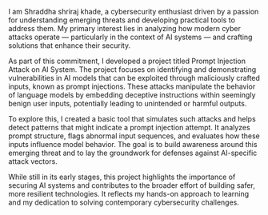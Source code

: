 I am Shraddha shriraj khade, a cybersecurity enthusiast driven by a passion for understanding emerging threats and developing practical tools to address them. My primary interest lies in analyzing how modern cyber attacks operate — particularly in the context of AI systems — and crafting solutions that enhance their security.

As part of this commitment, I developed a project titled Prompt Injection Attack on AI System. The project focuses on identifying and demonstrating vulnerabilities in AI models that can be exploited through maliciously crafted inputs, known as prompt injections. These attacks manipulate the behavior of language models by embedding deceptive instructions within seemingly benign user inputs, potentially leading to unintended or harmful outputs.

To explore this, I created a basic tool that simulates such attacks and helps detect patterns that might indicate a prompt injection attempt. It analyzes prompt structure, flags abnormal input sequences, and evaluates how these inputs influence model behavior. The goal is to build awareness around this emerging threat and to lay the groundwork for defenses against AI-specific attack vectors.

While still in its early stages, this project highlights the importance of securing AI systems and contributes to the broader effort of building safer, more resilient technologies. It reflects my hands-on approach to learning and my dedication to solving contemporary cybersecurity challenges.

